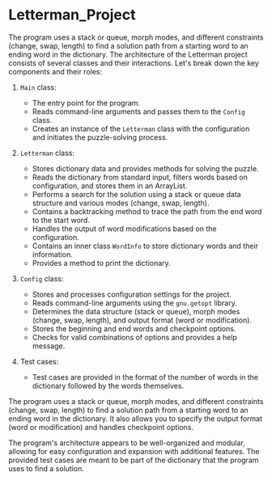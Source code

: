 # Letterman_Project
The program uses a stack or queue, morph modes, and different constraints (change, swap, length) to find 
a solution path from a starting word to an ending word in the dictionary.
The architecture of the Letterman project consists of several classes and their interactions. Let's break down the key components and their roles:

1. `Main` class:
   - The entry point for the program.
   - Reads command-line arguments and passes them to the `Config` class.
   - Creates an instance of the `Letterman` class with the configuration and initiates the puzzle-solving process.

2. `Letterman` class:
   - Stores dictionary data and provides methods for solving the puzzle.
   - Reads the dictionary from standard input, filters words based on configuration, and stores them in an ArrayList.
   - Performs a search for the solution using a stack or queue data structure and various modes (change, swap, length).
   - Contains a backtracking method to trace the path from the end word to the start word.
   - Handles the output of word modifications based on the configuration.
   - Contains an inner class `WordInfo` to store dictionary words and their information.
   - Provides a method to print the dictionary.

3. `Config` class:
   - Stores and processes configuration settings for the project.
   - Reads command-line arguments using the `gnu.getopt` library.
   - Determines the data structure (stack or queue), morph modes (change, swap, length), and output format (word or modification).
   - Stores the beginning and end words and checkpoint options.
   - Checks for valid combinations of options and provides a help message.

4. Test cases:
   - Test cases are provided in the format of the number of words in the dictionary followed by the words themselves.

The program uses a stack or queue, morph modes, and different constraints (change, swap, length) to find a solution path from a starting word to an ending word in the dictionary. It also allows you to specify the output format (word or modification) and handles checkpoint options.

The program's architecture appears to be well-organized and modular, allowing for easy configuration and expansion with additional features. The provided test cases are meant to be part of the dictionary that the program uses to find a solution.
